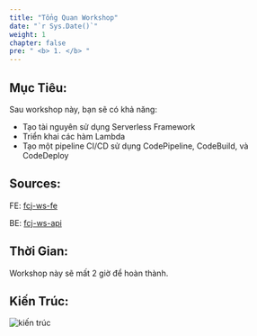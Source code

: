 ```yaml
---
title: "Tổng Quan Workshop"
date: "`r Sys.Date()`"
weight: 1
chapter: false
pre: " <b> 1. </b> "
---
```


## Mục Tiêu:

Sau workshop này, bạn sẽ có khả năng:

- Tạo tài nguyên sử dụng Serverless Framework
- Triển khai các hàm Lambda
- Tạo một pipeline CI/CD sử dụng CodePipeline, CodeBuild, và CodeDeploy

## Sources:

FE: [fcj-ws-fe](https://github.com/dinhhung1598753/fcj-ws-fe)

BE: [fcj-ws-api](https://github.com/dinhhung1598753/fcj-ws-api)

## Thời Gian:

Workshop này sẽ mất 2 giờ để hoàn thành.

## Kiến Trúc:

![kiến trúc](/images/fcj-ws-1.architecture.png)
